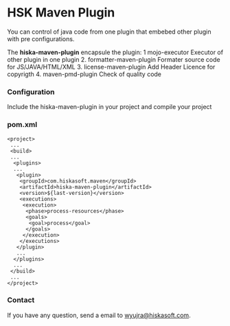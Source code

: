 # HSK Maven Plugin

You can control of java code from one plugin that embebed other plugin with pre configurations.

The **hiska-maven-plugin** encapsule the plugin:
 1 mojo-executor
   Executor of other plugin in one plugin
 2. formatter-maven-plugin
   Formater source code for JS/JAVA/HTML/XML
 3. license-maven-plugin
   Add Header Licence for copyrigth 
 4. maven-pmd-plugin
   Check of quality code

### Configuration

Include the hiska-maven-plugin in your project and compile your project 
### pom.xml
```
<project>
 ...
 <build>
 ...
  <plugins>
  ...
   <plugin>
    <groupId>com.hiskasoft.maven</groupId>
    <artifactId>hiska-maven-plugin</artifactId>
    <version>${last-version}</version>
    <executions>
     <execution>
      <phase>process-resources</phase>
      <goals>
       <goal>process</goal>       
      </goals>
     </execution>
    </executions>
   </plugin>
   ...
  </plugins>
  ...
 </build>
 ...
</project>
```
### Contact

If you have any question, send a email to wyujra@hiskasoft.com.
